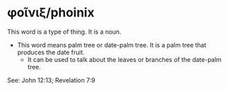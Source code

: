 # φοῖνιξ/phoinix
This word is a type of thing. It is a noun.
* This word means palm tree or date-palm tree. It is a palm tree that produces the date fruit.
    * It can be used to talk about the leaves or branches of the date-palm tree.

See: John 12:13; Revelation 7:9
